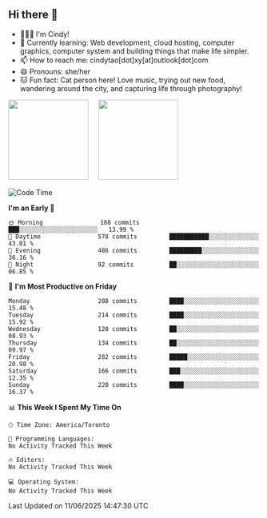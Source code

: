 ## Hi there 👋

<!--
**xinyue296/xinyue296** is a ✨ _special_ ✨ repository because its `README.md` (this file) appears on your GitHub profile.

Here are some ideas to get you started:

- 🔭 I’m currently working on ...
- 🌱 I’m currently learning ...
- 👯 I’m looking to collaborate on ...
- 🤔 I’m looking for help with ...
- 💬 Ask me about ...
- 📫 How to reach me: ...
- 😄 Pronouns: ...
- ⚡ Fun fact: ...
-->
- 👩🏻‍💻 I'm Cindy!
- 🌱 Currently learning: Web development, cloud hosting, computer graphics, computer system and building things that make life simpler.
- 📫 How to reach me: cindytao[dot]xy[at]outlook[dot]com
- 😄 Pronouns: she/her
- 🐱 Fun fact: Cat person here! Love music, trying out new food, wandering around the city, and capturing life through photography!

<!--Github Status: start-->
<div align="left">
  <img height="160em" src="https://github-readme-stats-topaz-two-25.vercel.app/api?username=xinyue296&theme=react&show_icons=true&count_private=true&include_orgs=true&hide=contribs,issues" />
    &nbsp;&nbsp;&nbsp;
  <img height="160em" src="https://github-readme-stats-cindy-taos-projects.vercel.app/api/top-langs/?username=xinyue296&theme=react&count_private=true&include_orgs=true&layout=compact" />
</div>
<!-- Github Status: end-->

<!--START_SECTION:waka-->
![Code Time](http://img.shields.io/badge/Code%20Time-294%20hrs%2030%20mins-blue)

**I'm an Early 🐤** 

```text
🌞 Morning                188 commits         ███░░░░░░░░░░░░░░░░░░░░░░   13.99 % 
🌆 Daytime                578 commits         ███████████░░░░░░░░░░░░░░   43.01 % 
🌃 Evening                486 commits         █████████░░░░░░░░░░░░░░░░   36.16 % 
🌙 Night                  92 commits          ██░░░░░░░░░░░░░░░░░░░░░░░   06.85 % 
```
📅 **I'm Most Productive on Friday** 

```text
Monday                   208 commits         ████░░░░░░░░░░░░░░░░░░░░░   15.48 % 
Tuesday                  214 commits         ████░░░░░░░░░░░░░░░░░░░░░   15.92 % 
Wednesday                120 commits         ██░░░░░░░░░░░░░░░░░░░░░░░   08.93 % 
Thursday                 134 commits         ██░░░░░░░░░░░░░░░░░░░░░░░   09.97 % 
Friday                   282 commits         █████░░░░░░░░░░░░░░░░░░░░   20.98 % 
Saturday                 166 commits         ███░░░░░░░░░░░░░░░░░░░░░░   12.35 % 
Sunday                   220 commits         ████░░░░░░░░░░░░░░░░░░░░░   16.37 % 
```


📊 **This Week I Spent My Time On** 

```text
🕑︎ Time Zone: America/Toronto

💬 Programming Languages: 
No Activity Tracked This Week

🔥 Editors: 
No Activity Tracked This Week

💻 Operating System: 
No Activity Tracked This Week
```


 Last Updated on 11/06/2025 14:47:30 UTC
<!--END_SECTION:waka-->
